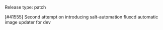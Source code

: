 Release type: patch

[#41555] Second attempt on introducing salt-automation fluxcd automatic image updater for dev
